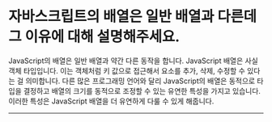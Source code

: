 # 자바스크립트의 배열은 일반 배열과 다른데 그 이유에 대해 설명해주세요.

JavaScript의 배열은 일반 배열과 약간 다른 동작을 합니다. JavaScript 배열은 사실 객체 타입입니다. 이는 객체처럼 키 값으로 접근해서 요소를 추가, 삭제, 수정할 수 있다는 걸 의미합니다. 다른 많은 프로그래밍 언어와 달리 JavaScript의 배열은 동적으로 타입을 결정하고 배열의 크기를 동적으로 조정할 수 있는 유연한 특성을 가지고 있습니다. 이러한 특성은 JavaScript 배열을 더 유연하게 다룰 수 있게 해줍니다.

---
